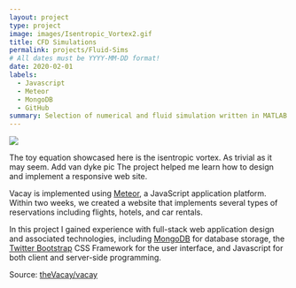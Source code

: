 ```yaml
---
layout: project
type: project
image: images/Isentropic_Vortex2.gif
title: CFD Simulations
permalink: projects/Fluid-Sims
# All dates must be YYYY-MM-DD format!
date: 2020-02-01
labels:
  - Javascript
  - Meteor
  - MongoDB
  - GitHub
summary: Selection of numerical and fluid simulation written in MATLAB. Isentropic vortex, 2D inviscid cylinder, multidimensional diffusion, lid-driven square cavity flow. 
---
```


<img class="ui large right floated rounded image" src="../images/Isentropic_Vortex2.gif">

The toy equation showcased here is the isentropic vortex. As trivial as it may seem. Add van dyke pic The project helped me learn how to design and implement a responsive web site.

Vacay is implemented using [Meteor](http://meteor.com), a JavaScript application platform. Within two weeks, we created a website that implements several types of reservations including flights, hotels, and car rentals.

In this project I gained experience with full-stack web application design and associated technologies, including [MongoDB](http://mongodb.com) for database storage, the [Twitter Bootstrap](http://getbootstrap.com/) CSS Framework for the user interface, and Javascript for both client and server-side programming. 
 
Source: <a href="https://github.com/theVacay/vacay"><i class="large github icon"></i>theVacay/vacay</a>
